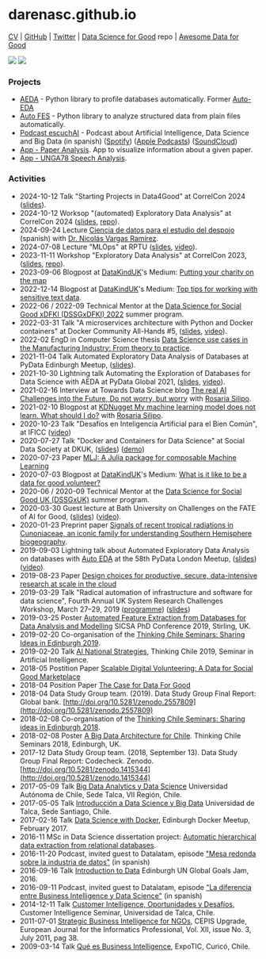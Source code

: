 # darenasc.github.io

[CV](files/CV_Diego_Arenas.pdf) | [GitHub](https://github.com/darenasc/) | [Twitter](https://twitter.com/darenasc) | [Data Science for Good](https://github.com/darenasc/data-science-for-good) repo | [Awesome Data for Good](https://github.com/darenasc/awesome-data-for-good)

![](https://img.shields.io/github/followers/darenasc?style=social) 
![](https://img.shields.io/twitter/follow/darenasc?style=social)

### Projects
* [AEDA](https://github.com/darenasc/aeda/) - Python library to profile databases automatically. Former [Auto-EDA]((https://github.com/darenasc/auto-eda))
* [Auto FES](https://github.com/darenasc/auto-fes) - Python library to analyze structured data from plain files automatically.
* [Podcast escuchAI](https://escuchai.com) - Podcast about Artificial Intelligence, Data Science and Big Data (in spanish) ([Spotify](https://open.spotify.com/show/3TL2aujg5UsRD69tnTbtbj?si=7Vjf4NSJRp-HGKHCW7tUNQ)) ([Apple Podcasts](https://podcasts.apple.com/gb/podcast/escuchai/id1542080256)) ([SoundCloud](https://soundcloud.com/escuchai-escuchai))
* [App - Paper Analysis](https://paper-viz.streamlit.app). App to visualize information about a given paper.
* [App - UNGA78 Speech Analysis](https://unga-speeches-2023.streamlit.app).

### Activities
* 2024-10-12 Talk "Starting Projects in Data4Good" at CorrelCon 2024 ([slides](https://docs.google.com/presentation/d/1NcaQEtwTbGttfMFWoSINO3YXBNaTejolN4gIgrId9QU/edit#slide=id.p)).
* 2024-10-12 Worksop "(automated) Exploratory Data Analysis" at CorrelCon 2024 ([slides](https://docs.google.com/presentation/d/18An6Y9cGu1lSO2enbFsOwY-xxaPBPh12tw7MJAZluOk/edit#slide=id.p), [repo](https://github.com/darenasc/eda/tree/main/notebooks/correlcon_2024)).
* 2024-09-24 Lecture [Ciencia de datos para el estudio del despojo](https://www.youtube.com/watch?v=mxdkW-Lw-8c) (spanish) with [Dr. Nicolás Vargas Ramírez](https://scholar.google.es/citations?user=lOloCkYAAAAJ&hl=es).
* 2024-07-08 Lecture "MLOps" at RPTU ([slides](https://docs.google.com/presentation/d/1TVMxFsiBEaP-e0R2o-yiZWYouOwt0meyGh53hCM-1gk/edit?usp=sharing), [video](https://vcm.uni-kl.de/Panopto/Pages/Viewer.aspx?id=e2be298b-0131-4d5f-9b59-b1a7009abf5a&start=0)).
* 2023-11-11 Workshop "Exploratory Data Analysis" at CorrelCon 2023, ([slides](https://docs.google.com/presentation/d/1mYtzt5Tfk_xbYSWUBRgiNH5TumJNUWlRVDMeyntee_w/edit?usp=sharing), [repo](https://github.com/darenasc/eda)).
* 2023-09-06 Blogpost at [DataKindUK](https://datakind.org.uk)'s Medium: [Putting your charity on the map](https://medium.com/datakinduk/putting-your-charity-on-the-map-5526eba4d116)
* 2022-12-14 Blogpost at [DataKindUK](https://datakind.org.uk)'s Medium: [Top tips for working with sensitive text data](https://medium.com/datakinduk/top-tips-for-working-with-sensitive-text-data-270c7c32cfcb).
* 2022-06 / 2022-09 Technical Mentor at the [Data Science for Social Good xDFKI (DSSGxDFKI) 2022](https://sebastian.vollmer.ms/dssg/) summer program.
* 2022-03-31 Talk "A microservices architecture with Python and Docker containers" at Docker Community All-Hands #5, ([slides](https://docs.google.com/presentation/d/107sz-krcue5rpR_FWZp2_CmxbupplWuRykvrfXP2hEk/edit?usp=sharing), [video](https://www.youtube.com/watch?v=0LPRomOq_i4)).
* 2022-02 EngD in Computer Science thesis [Data Science use cases in the Manufacturing Industry: From theory to practice](files/EngD_Thesis_Diego_Arenas.pdf).
* 2021-11-04 Talk Automated Exploratory Data Analysis of Databases at PyData Edinburgh Meetup, ([slides](https://docs.google.com/presentation/d/1dxh7bYndiFWfZPgTXaaXxoWnkrL0jiyN8KEk_qUTNBI/edit?usp=sharing)).
* 2021-10-30 Lightning talk Automating the Exploration of Databases for Data Science with AEDA at PyData Global 2021, ([slides](https://docs.google.com/presentation/d/15lOZyjpFiHCfaZ18nn0NiULWZsKz2444FOH-REK3Xlk/edit?usp=sharing), [video](https://youtu.be/PsCKG8EZIfw?t=3314)).
* 2021-02-16 Interview at Towards Data Science blog [The real AI Challenges into the Future, Do not worry, but worry](https://towardsdatascience.com/do-not-worry-but-worry-43b5902c1ce6) with [Rosaria Silipo](https://www.linkedin.com/in/rosaria/).
* 2021-02-10 Blogpost at [KDNugget My machine learning model does not learn. What should I do?](https://www.kdnuggets.com/2021/02/machine-learning-model-not-learn.html) with [Rosaria Silipo](https://www.linkedin.com/in/rosaria/).
* 2020-10-23 Talk "Desafíos en Inteligencia Artificial para el Bien Común", at IFICC ([video](https://www.youtube.com/watch?v=pnRLgD56N6w))
* 2020-07-27 Talk "Docker and Containers for Data Science" at Social Data Society at DKUK, ([slides](https://docs.google.com/presentation/d/1CeyQzwyLR9j-0bLmonuOgYLwQ4ky7UhLsmz8w_XaGwM/edit#slide=id.p)) ([demo](https://github.com/darenasc/docker-demo))
* 2020-07-23 Paper [MLJ: A Julia package for composable Machine Learning](https://arxiv.org/abs/2007.12285)
* 2020-07-03 Blogpost at [DataKindUK](https://datakind.org.uk)'s Medium: [What is it like to be a data for good volunteer?](https://medium.com/datakinduk/what-is-it-like-to-be-a-data-for-good-volunteer-9063859659c5)
* 2020-06 / 2020-09 Technical Mentor at the [Data Science for Social Good UK (DSSGxUK)](https://www.turing.ac.uk/collaborate-turing/data-science-social-good) summer program.
* 2020-03-30 Guest lecture at Bath University on Challenges on the FATE of AI for Good, ([slides](https://docs.google.com/presentation/d/1m54oATzNZE65apmAXmdtO4hOLNccjXwX8u8iELVUKrM/edit#slide=id.p)) ([video](https://www.youtube.com/watch?v=qDe1wfXAm1w)).
* 2020-01-23 Preprint paper [Signals of recent tropical radiations in Cunoniaceae, an iconic family for understanding Southern Hemisphere biogeography](https://www.biorxiv.org/content/10.1101/2020.01.23.916817v1).
* 2019-09-03 Lightning talk about Automated Exploratory Data Analysis on databases with [Auto EDA](https://github.com/darenasc/auto-eda) at the 58th PyData London Meetup, ([slides](https://docs.google.com/presentation/d/1PMBsQNlMk3IjkZcLuZVRwG-s3TNeqTJxp0Y90W7FBro/edit?usp=sharing)) ([video](https://www.youtube.com/watch?v=vvvBWQLFtok)).
* 2019-08-23 Paper [Design choices for productive, secure, data-intensive research at scale in the cloud](https://arxiv.org/abs/1908.08737)
* 2019-03-29 Talk "Radical automation of infrastructure and software for data science", Fourth Annual UK System Research Challenges Workshop, March 27–29, 2019 ([programme](http://uksystems.org)) ([slides](https://drive.google.com/open?id=1pGOK8WIwY1L1Vu07rFX_xE8GPL524DLih7oCRd7m7kQ))
* 2019-03-25 Poster [Automated Feature Extraction from Databases for Data Analysis and Modelling](files/SICSA_poster.pdf) SICSA PhD Conference 2019, Stirling, UK.
* 2019-02-20 Co-organisation of the [Thinking Chile Seminars: Sharing Ideas in Edinburgh 2019](https://vimeo.com/319034557).
* 2019-02-20 Talk [AI National Strategies](https://drive.google.com/open?id=1OMAkbchJHNPfMTml14hPEQKzmvhdJMHELtnVsbeCY9k), Thinking Chile 2019, Seminar in Artificial Intelligence.
* 2018-05 Postition Paper [Scalable Digital Volunteering: A Data for Social Good Marketplace](files/ScalableDigitalVolunteering.pdf)
* 2018-04 Position Paper [The Case for Data For Good](files/TheCaseForDataForGood.pdf)
* 2018-04 Data Study Group team. (2019). Data Study Group Final Report: Global bank. [http://doi.org/10.5281/zenodo.2557809](http://doi.org/10.5281/zenodo.2557809)
* 2018-02-08 Co-organisation of the [Thinking Chile Seminars: Sharing ideas in Edinburgh 2018](https://sites.google.com/view/thinkingchile/page).
* 2018-02-08 Poster [A Big Data Architecture for Chile](files/bigdataposterchile_v2.pdf). Thinking Chile Seminars 2018, Edinburgh, UK.
* 2017-12 Data Study Group team. (2018, September 13). Data Study Group Final Report: Codecheck. Zenodo. [http://doi.org/10.5281/zenodo.1415344](http://doi.org/10.5281/zenodo.1415344)
* 2017-05-09 Talk [Big Data Analytics y Data Science](https://docs.google.com/presentation/d/1jM4aISvyp1c77929spxw9VnrftHK5wS9hbQxjFPygMI/edit?usp=sharing) Universidad Autónoma de Chile, Sede Talca, VII Región, Chile.
* 2017-05-05 Talk [Introducción a Data Science y Big Data](https://docs.google.com/presentation/d/16tdXvMhkcnqLdPimAc7DWjESwf8e3peANmPu2257kys/edit?usp=sharing) Universidad de Talca, Sede Santiago, Chile.
* 2017-02-16 Talk [Data Science with Docker](https://drive.google.com/open?id=1lPFY8zarERKg_dMfI_LHnEH_1i6oLmaI), Edinburgh Docker Meetup, February 2017.
* 2016-11 MSc in Data Science dissertation project: [Automatic hierarchical data extraction from relational databases](files/MSc_Dissertation_Project_Diego_Arenas.pdf).
* 2016-11-20 Podcast, invited guest to Datalatam, episode ["Mesa redonda sobre la industria de datos"](http://www.datalatam.com/18/) (in spanish)
* 2016-09-16 Talk [Introduction to Data](https://docs.google.com/presentation/d/1uPMz7Jkk8wB9E8evf20k_L5d8v2lDVR3QqNnFOC_v5M/edit?usp=sharing) Edinburgh UN Global Goals Jam, 2016.
* 2016-09-11 Podcast, invited guest to Datalatam, episode ["La diferencia entre Business Intelligence y Data Science"](http://www.datalatam.com/11/) (in spanish)
* 2014-12-11 Talk [Customer Intelligence, Oportunidades y Desafíos](https://www.slideshare.net/darenasc/customer-intelligence-42726084), Customer Intelligence Seminar, Universidad de Talca, Chile.
* 2011-07-01 [Strategic Business Intelligence for NGOs](files/Business_Intelligence_and_Agile_Methodol.pdf), CEPIS Upgrade, European Journal for the Informatics Professional, Vol. XII, issue No. 3, July 2011, pag 38. 
* 2009-03-14 Talk [Qué es Business Intelligence](https://www.slideshare.net/darenasc/que-es-bi-expotic-maule-2009-1146646), ExpoTIC, Curicó, Chile.

